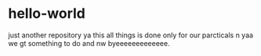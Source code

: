# hello-world
just another repository 
ya this all things is done only for our parcticals 
n yaa we gt something to do
and nw byeeeeeeeeeeeee.
